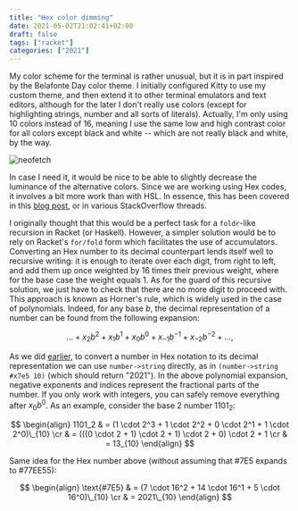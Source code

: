 ```yaml
---
title: "Hex color dimming"
date: 2021-05-02T21:02:41+02:00
draft: false
tags: ["racket"]
categories: ["2021"]
---
```


My color scheme for the terminal is rather unusual, but it is in part inspired by the Belafonte Day color theme. I initially configured Kitty to use my custom theme, and then extend it to other terminal emulators and text editors, although for the later I don't really use colors (except for highlighting strings, number and all sorts of literals). Actually, I'm only using 10 colors instead of 16, meaning I use the same low and high contrast color for all colors except black and white -- which are not really black and white, by the way.

![neofetch](/img/2021-05-01-10-55-23.png)

In case I need it, it would be nice to be able to slightly decrease the luminance of the alternative colors. Since we are working using Hex codes, it involves a bit more work than with HSL. In essence, this has been covered in this [blog post](https://www.sitepoint.com/javascript-generate-lighter-darker-color/), or in various StackOverflow threads.

I originally thought that this would be a perfect task for a `foldr`-like recursion in Racket (or Haskell). However, a simpler solution would be to rely on Racket's `for/fold` form which facilitates the use of accumulators. Converting an Hex number to its decimal counterpart lends itself well to recursive writing: it is enough to iterate over each digit, from right to left, and add them up once weighted by 16 times their previous weight, where for the base case the weight equals 1. As for the guard of this recursive solution, we just have to check that there are no more digit to proceed with. This approach is known as Horner's rule, which is widely used in the case of polynomials. Indeed, for any base $b$, the decimal representation of a number can be found from the following expansion:

$$\dots + x_2b^2 + x_1b^1 + x_0b^0 + x_{-1}b^{-1} + x_{-2}b^{-2} + \dots,$$

As we did [earlier](/post/hex-to-base64/), to convert a number in Hex notation to its decimal representation we can use `number->string` directly, as in `(number->string #x7e5 10)` (which should return "2021"). In the above polynomial expansion, negative exponents and indices represent the fractional parts of the number. If you only work with integers, you can safely remove everything after $x_0b^0$. As an example, consider the base 2 number 1101<sub>2</sub>:

$$
\begin{align}
1101_2 & = (1 \cdot 2^3 + 1 \cdot 2^2 + 0 \cdot 2^1 + 1 \cdot 2^0)\_{10} \cr
      & = (((0 \cdot 2 + 1) \cdot 2 + 1) \cdot 2  + 0) \cdot 2 + 1 \cr
      & = 13_{10}
\end{align}
$$

Same idea for the Hex number above (without assuming that #7E5 expands to #77EE55):

$$
\begin{align}
\text{#7E5} & = (7 \cdot 16^2 + 14 \cdot 16^1 + 5 \cdot 16^0)\_{10} \cr
     & = 2021\_{10}
\end{align}
$$
